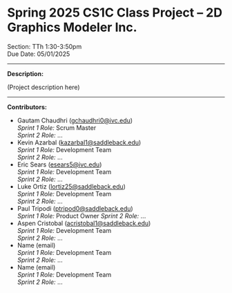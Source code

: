 # Spring 2025 CS1C Class Project – 2D Graphics Modeler Inc.
Section: TTh 1:30-3:50pm  
Due Date: 05/01/2025

---

**Description:**

(Project description here)

---

**Contributors:**
- Gautam Chaudhri (gchaudhri0@ivc.edu)  
  *Sprint 1 Role:* Scrum Master  
  *Sprint 2 Role:* ...
- Kevin Azarbal  (kazarbal1@saddleback.edu)  
  *Sprint 1 Role:* Development Team  
  *Sprint 2 Role:* ...
- Eric Sears  (esears5@ivc.edu)  
  *Sprint 1 Role:* Development Team  
  *Sprint 2 Role:* ...
- Luke Ortiz  (lortiz25@saddleback.edu)  
  *Sprint 1 Role:* Development Team  
  *Sprint 2 Role:* ...
- Paul Tripodi (ptripod0@saddleback.edu)  
  *Sprint 1 Role:* Product Owner
  *Sprint 2 Role:* ...
- Aspen Cristobal  (acristobal1@saddleback.edu)  
  *Sprint 1 Role:* Development Team  
  *Sprint 2 Role:* ...
- Name  (email)  
  *Sprint 1 Role:* Development Team  
  *Sprint 2 Role:* ...
- Name  (email)  
  *Sprint 1 Role:* Development Team  
  *Sprint 2 Role:* ...


